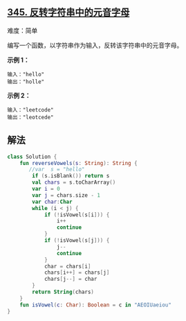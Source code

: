 ## [345. 反转字符串中的元音字母](https://leetcode-cn.com/problems/reverse-vowels-of-a-string/)

难度：简单

编写一个函数，以字符串作为输入，反转该字符串中的元音字母。

 

**示例 1：**

```
输入："hello"
输出："holle"
```

**示例 2：**

```
输入："leetcode"
输出："leotcede"
```

## 解法

```kotlin
class Solution {
    fun reverseVowels(s: String): String {
       //var  s = "hello"
        if (s.isBlank()) return s
        val chars = s.toCharArray()
        var i = 0
        var j = chars.size - 1
        var char:Char
        while (i < j) {
            if (!isVowel(s[i])) {
                i++
                continue
            }
            if (!isVowel(s[j])) {
                j--
                continue
            }
            char = chars[i]
            chars[i++] = chars[j]
            chars[j--] = char
        }
        return String(chars)
    }
    fun isVowel(c: Char): Boolean = c in "AEOIUaeiou"
}
```

